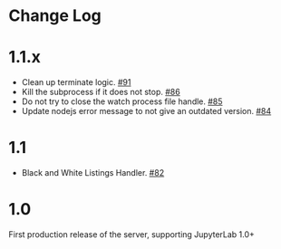 # Change Log

# 1.1.x
- Clean up terminate logic. [#91](https://github.com/jupyterlab/jupyterlab_server/pull/91)
- Kill the subprocess if it does not stop. [#86](https://github.com/jupyterlab/jupyterlab_server/pull/86)
- Do not try to close the watch process file handle. [#85](https://github.com/jupyterlab/jupyterlab_server/pull/85)
- Update nodejs error message to not give an outdated version. [#84](https://github.com/jupyterlab/jupyterlab_server/pull/84)

# 1.1
- Black and White Listings Handler. [#82](https://github.com/jupyterlab/jupyterlab_server/pull/82)

# 1.0
First production release of the server, supporting JupyterLab 1.0+

